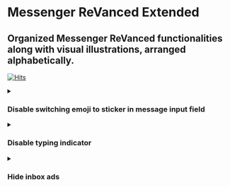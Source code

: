 # Messenger ReVanced Extended


## Organized Messenger ReVanced functionalities along with visual illustrations, arranged alphabetically.

[![Hits](https://hits.sh/github.com/kazimmt/rvx-features/messenger/hits.svg)](https://hits.sh/github.com/kazimmt/rvx-features/messenger/hits/)

<details>
<summary>

### Disable switching emoji to sticker in message input field
</summary>

>Disable switching emoji to sticker in message input field
![](../assets/messenger/Disable-switching-emoji-to-sticker-in-message-input-field.jpg)
</details>

<details>
<summary>

### Disable typing indicator
</summary>

>Disables the indicator while typing a message
![](../assets/messenger/Disable-typing-indicator.jpg)
</details>

<details>
<summary>

### Hide inbox ads
</summary>

>Hides ads in messenger inbox
![](../assets/messenger/Hide-inbox-ads.jpg)
</details>
